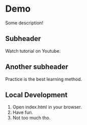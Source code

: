 # Demo

Some description!

## Subheader

Watch tutorial on Youtube.

## Another subheader

Practice is the best learning method.

## Local Development

1. Open index.html in your browser.
2. Have fun.
3. Not too much tho.